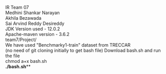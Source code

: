 IR Team 07  
Medhini Shankar Narayan  
Akhila Bezawada  
Sai Arvind Reddy Desireddy  
JDK Version used - 12.0.2  
Apache-maven version - 3.6.2  
team7/Project/  
We have used "Benchmarky1-train" dataset from TRECCAR  
(no need of git cloning initially to get bash file)
Download bash.sh and run the file  
chmod a+x bash.sh  
**./bash.sh****



 

